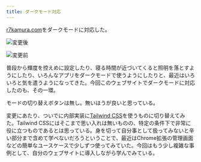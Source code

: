 ```yaml
---
title: ダークモード対応
---
```

[r7kamura.com](https://r7kamura.com/)をダークモードに対応した。

![](https://lh5.googleusercontent.com/t8ZgVlh01JCmdt0nNUHp411OsF523u-GsN2NSEUn-IuZpPrhwhmZhvAKWgpid_4Xc2LUYdkR36Em1WxKSv1Nv_uB3K9nzpJRW4j-YGZhaNsVeFNVEOwXlChPbTrNfcL55UzgkIHL-y91BDjIwg "変更後")

![](https://lh6.googleusercontent.com/p-MCXXj1OP4RnbTgbLjua-3cshZYJa9s_qIQY7L_ePyUMZ4clzXLaEIxDkEnB8ARmcx3O7r2UMtDq_jQCK5illIWxl1hdkm7iYv35lwAYrk2rIQMKPJJkHeEFGZxpvMQzkxKrBDEEhyE6ouVFg "変更前")

普段から輝度を控えめに設定したり、寝る時間が近づいてくると照明を落とすようにしたり、いろんなアプリをダークモードで使うようにしたりと、最近はいろいろと気を遣うようになってきた。今回このウェブサイトでダークモードに対応したのも、その一環。

モードの切り替えボタンは無し。無いほうが良いと思っている。

変更にあたり、ついでに内部実装に[Tailwind CSS](https://tailwindcss.com/)を使うものに切り替えてみた。Tailwind CSSにはそこまで思い入れは無いものの、特定の条件下で非常に役に立つものであるとは思っている。身を切って自分事として扱ってみないと辛い部分まで含めて学べないだろうということで、最近はChrome拡張の管理画面などの簡単なユースケースで少しずつ使ってみていた。今回はもう少し複雑な事例として、自分のウェブサイトに導入しながら学んでみている。
